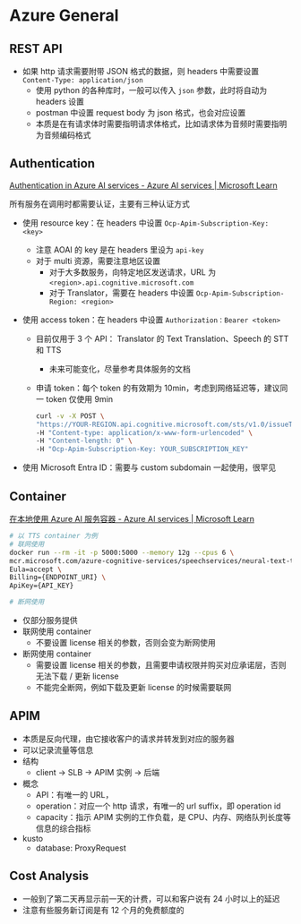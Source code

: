 # Azure General



## REST API

+ 如果 http 请求需要附带 JSON 格式的数据，则 headers 中需要设置 `Content-Type: application/json`
  + 使用 python 的各种库时，一般可以传入 `json` 参数，此时将自动为 headers 设置
  + postman 中设置 request body 为 json 格式，也会对应设置
  + 本质是在有请求体时需要指明请求体格式，比如请求体为音频时需要指明为音频编码格式



## Authentication

[Authentication in Azure AI services - Azure AI services | Microsoft Learn](https://learn.microsoft.com/en-us/azure/ai-services/authentication)

所有服务在调用时都需要认证，主要有三种认证方式

+ 使用 resource key：在 headers 中设置 `Ocp-Apim-Subscription-Key: <key>`

  + 注意 AOAI 的 key 是在 headers 里设为 `api-key` 
  + 对于 multi 资源，需要注意地区设置
    + 对于大多数服务，向特定地区发送请求，URL 为 `<region>.api.cognitive.microsoft.com`
    + 对于 Translator，需要在 headers 中设置 `Ocp-Apim-Subscription-Region: <region>`

+ 使用 access token：在 headers 中设置 `Authorization：Bearer <token>`

  + 目前仅用于 3 个 API： Translator 的 Text Translation、Speech 的 STT 和 TTS

    + 未来可能变化，尽量参考具体服务的文档

  + 申请 token：每个 token 的有效期为 10min，考虑到网络延迟等，建议同一 token 仅使用 9min

    ```bash
    curl -v -X POST \
    "https://YOUR-REGION.api.cognitive.microsoft.com/sts/v1.0/issueToken" \
    -H "Content-type: application/x-www-form-urlencoded" \
    -H "Content-length: 0" \
    -H "Ocp-Apim-Subscription-Key: YOUR_SUBSCRIPTION_KEY"
    ```

+ 使用 Microsoft Entra ID：需要与 custom subdomain 一起使用，很罕见



## Container

[在本地使用 Azure AI 服务容器 - Azure AI services | Microsoft Learn](https://learn.microsoft.com/zh-cn/azure/ai-services/cognitive-services-container-support)

```bash
# 以 TTS container 为例
# 联网使用
docker run --rm -it -p 5000:5000 --memory 12g --cpus 6 \
mcr.microsoft.com/azure-cognitive-services/speechservices/neural-text-to-speech \
Eula=accept \
Billing={ENDPOINT_URI} \
ApiKey={API_KEY}

# 断网使用

```

+ 仅部分服务提供
+ 联网使用 container
  + 不要设置 license 相关的参数，否则会变为断网使用
+ 断网使用 container
  + 需要设置 license 相关的参数，且需要申请权限并购买对应承诺层，否则无法下载 / 更新 license
  + 不能完全断网，例如下载及更新 license 的时候需要联网



## APIM

+ 本质是反向代理，由它接收客户的请求并转发到对应的服务器
+ 可以记录流量等信息
+ 结构
  + client -> SLB -> APIM 实例 -> 后端
+ 概念
  + API：有唯一的 URL，
  + operation：对应一个 http 请求，有唯一的 url suffix，即 operation id
  + capacity：指示 APIM 实例的工作负载，是 CPU、内存、网络队列长度等信息的综合指标
+ kusto
  + database: ProxyRequest



## Cost Analysis

+ 一般到了第二天再显示前一天的计费，可以和客户说有 24 小时以上的延迟
+ 注意有些服务新订阅是有 12 个月的免费额度的